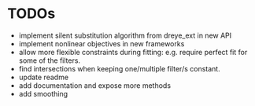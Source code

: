 # TODOs

* implement silent substitution algorithm from dreye_ext in new API
* implement nonlinear objectives in new frameworks
* allow more flexible constraints during fitting: e.g. require perfect fit for some of the filters.
* find intersections when keeping one/multiple filter/s constant.
* update readme
* add documentation and expose more methods
* add smoothing

